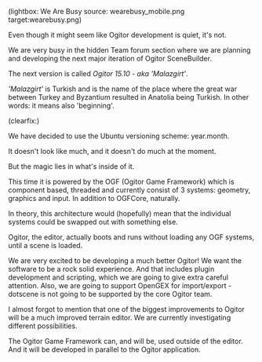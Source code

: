 <!--
Title: We Are Busy
Description: The Ogitor Team is being very busy in the hidden Team forum section where we are planning and developing the next major iteration of Ogitor SceneBuilder.
Keywords: ogitor, scenebuilder, announcement, update
ogimage: wearebusy.png
Thumb: wearebusy_custom.png
Date: 2015/01/30 03:43:00
Datetime: 2015/01/30
Updated: 2015/02/01 03:43:00
Template: post
-->
(lightbox: We Are Busy source: wearebusy_mobile.png target:wearebusy.png)

Even though it might seem like Ogitor development is quiet, it's not.

We are very busy in the hidden Team forum section where we are planning and developing the next major iteration of Ogitor SceneBuilder.

The next version is called *Ogitor 15.10 - aka 'Malazgirt'*.

*'Malazgirt'* is Turkish and is the name of the place where the great war between Turkey and Byzantium resulted in Anatolia being Turkish.
In other words: it means also 'beginning'.

(clearfix:)

We have decided to use the Ubuntu versioning scheme: year.month.

It doesn't look like much, and it doesn't do much at the moment.

But the magic lies in what's inside of it.

This time it is powered by the OGF (Ogitor Game Framework) which is component based, threaded and currently consist of 3 systems: geometry, graphics and input.
In addition to OGFCore, naturally.

In theory, this architecture would (hopefully) mean that the individual systems could be swapped out with something else.

Ogitor, the editor, actually boots and runs without loading any OGF systems, until a scene is loaded.

We are very excited to be developing a much better Ogitor!
We want the software to be a rock solid experience.
And that includes plugin development and scripting, which we are going to give extra careful attention.
Also, we are going to support OpenGEX for import/export - dotscene is not going to be supported by the core Ogitor team.

I almost forgot to mention that one of the biggest improvements to Ogitor will be a much improved terrain editor.
We are currently investigating different possibilities.

The Ogitor Game Framework can, and will be, used outside of the editor. And it will be developed in parallel to the Ogitor application.
